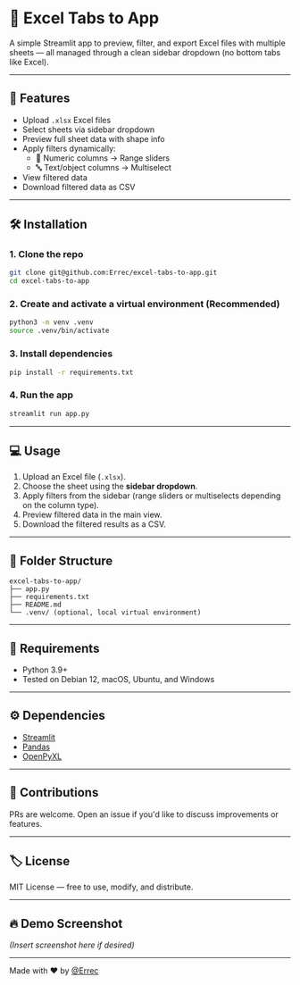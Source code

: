 
# 📑 Excel Tabs to App

A simple Streamlit app to preview, filter, and export Excel files with multiple sheets — all managed through a clean sidebar dropdown (no bottom tabs like Excel).

---

## 🚀 Features

- Upload `.xlsx` Excel files
- Select sheets via sidebar dropdown
- Preview full sheet data with shape info
- Apply filters dynamically:
  - 🔢 Numeric columns → Range sliders
  - 🔤 Text/object columns → Multiselect
- View filtered data
- Download filtered data as CSV

---

## 🛠️ Installation

### 1. Clone the repo

```bash
git clone git@github.com:Errec/excel-tabs-to-app.git
cd excel-tabs-to-app
```

### 2. Create and activate a virtual environment (Recommended)

```bash
python3 -m venv .venv
source .venv/bin/activate
```

### 3. Install dependencies

```bash
pip install -r requirements.txt
```

### 4. Run the app

```bash
streamlit run app.py
```

---

## 💻 Usage

1. Upload an Excel file (`.xlsx`).
2. Choose the sheet using the **sidebar dropdown**.
3. Apply filters from the sidebar (range sliders or multiselects depending on the column type).
4. Preview filtered data in the main view.
5. Download the filtered results as a CSV.

---

## 📂 Folder Structure

```
excel-tabs-to-app/
├── app.py
├── requirements.txt
├── README.md
└── .venv/ (optional, local virtual environment)
```

---

## 🧠 Requirements

- Python 3.9+
- Tested on Debian 12, macOS, Ubuntu, and Windows

---

## ⚙️ Dependencies

- [Streamlit](https://streamlit.io/)
- [Pandas](https://pandas.pydata.org/)
- [OpenPyXL](https://openpyxl.readthedocs.io/)

---

## 🤝 Contributions

PRs are welcome. Open an issue if you'd like to discuss improvements or features.

---

## 🏷️ License

MIT License — free to use, modify, and distribute.

---

## 🔥 Demo Screenshot

*(Insert screenshot here if desired)*

---

Made with ❤️ by [@Errec](https://github.com/Errec)
